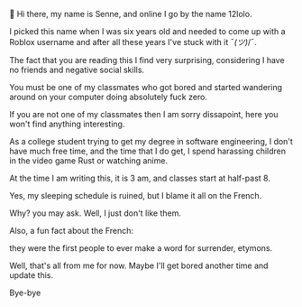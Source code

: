👋 Hi there, my name is Senne, and online I go by the name 12lolo.

I picked this name when I was six years old and needed to come up with a Roblox username and after all these years I've stuck with it ¯_(ツ)_/¯.

The fact that you are reading this I find very surprising, considering I have no friends and negative social skills.

You must be one of my classmates who got bored and started wandering around on your computer doing absolutely fuck zero.

If you are not one of my classmates then I am sorry dissapoint, here you won't find anything interesting.

As a college student trying to get my degree in software engineering, I don't have much free time, and the time that I do get, I spend harassing children in the video game Rust or watching anime.

At the time I am writing this, it is 3 am, and classes start at half-past 8.

Yes, my sleeping schedule is ruined, but I blame it all on the French.

Why? you may ask. Well, I just don't like them.

Also, a fun fact about the French:

they were the first people to ever make a word for surrender, etymons.

Well, that's all from me for now. Maybe I'll get bored another time and update this.

Bye-bye
